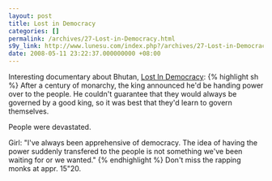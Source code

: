 ```yaml
---
layout: post
title: Lost in Democracy
categories: []
permalink: /archives/27-Lost-in-Democracy.html
s9y_link: http://www.lunesu.com/index.php?/archives/27-Lost-in-Democracy.html
date: 2008-05-11 23:22:37.000000000 +08:00
---
```

Interesting documentary about Bhutan, <a href="http://current.com/items/88884836_lost_in_democracy" title="Current: Lost In Democracy ">Lost In Democracy</a>:
{% highlight sh %}
After a century of monarchy, the king announced he'd be handing power over to the people. He couldn't guarantee that they would always be governed by a good king, so it was best that they'd learn to govern themselves.

People were devastated.

Girl: "I've always been apprehensive of democracy. The idea of having the power suddenly transfered to the people is not something we've been waiting for or we wanted."
{% endhighlight %}
Don't miss the rapping monks at appr. 15"20.
